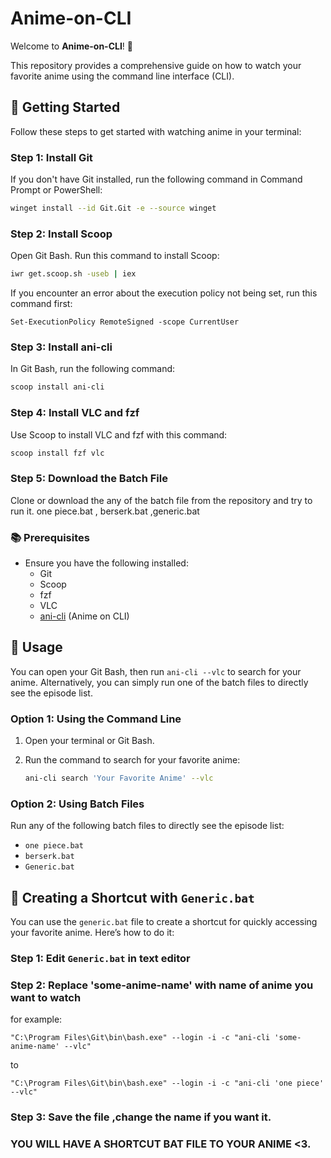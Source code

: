 # Anime-on-CLI

Welcome to **Anime-on-CLI**! 🎉

This repository provides a comprehensive guide on how to watch your favorite anime using the command line interface (CLI).

## 🚀 Getting Started

Follow these steps to get started with watching anime in your terminal:

### Step 1: Install Git

If you don't have Git installed, run the following command in Command Prompt or PowerShell:

```bash
winget install --id Git.Git -e --source winget
```
### Step 2: Install Scoop

Open Git Bash.
Run this command to install Scoop:
```bash
iwr get.scoop.sh -useb | iex
```
If you encounter an error about the execution policy not being set, run this command first:
```
Set-ExecutionPolicy RemoteSigned -scope CurrentUser
```
### Step 3: Install ani-cli
In Git Bash, run the following command:
```bash
scoop install ani-cli
```
### Step 4: Install VLC and fzf
Use Scoop to install VLC and fzf with this command:
```bash 
scoop install fzf vlc
```
### Step 5: Download the Batch File
Clone or download the any of the batch file from the repository and try to run it.
one piece.bat , berserk.bat ,generic.bat

### 📚 Prerequisites

- Ensure you have the following installed:
  - Git
  - Scoop
  - fzf
  - VLC
  - [ani-cli](https://github.com/pystardust/ani-cli) (Anime on CLI)

## 📖 Usage

You can open your Git Bash, then run `ani-cli --vlc` to search for your anime. Alternatively, you can simply run one of the batch files to directly see the episode list.

### Option 1: Using the Command Line

1. Open your terminal or Git Bash.
2. Run the command to search for your favorite anime:

   ```bash
   ani-cli search 'Your Favorite Anime' --vlc
   
### Option 2: Using Batch Files

Run any of the following batch files to directly see the episode list:
- `one piece.bat`
- `berserk.bat`
- `Generic.bat`

## 📌 Creating a Shortcut with `Generic.bat`

You can use the `generic.bat` file to create a shortcut for quickly accessing your favorite anime. Here’s how to do it:

### Step 1: Edit `Generic.bat` in text editor
### Step 2: Replace 'some-anime-name' with name of anime you want to watch 
for example:
```
"C:\Program Files\Git\bin\bash.exe" --login -i -c "ani-cli 'some-anime-name' --vlc"
```
to
```
"C:\Program Files\Git\bin\bash.exe" --login -i -c "ani-cli 'one piece' --vlc"
```
### Step 3: Save the file ,change the name if you want it.
### YOU WILL HAVE A SHORTCUT BAT FILE TO YOUR ANIME <3.




